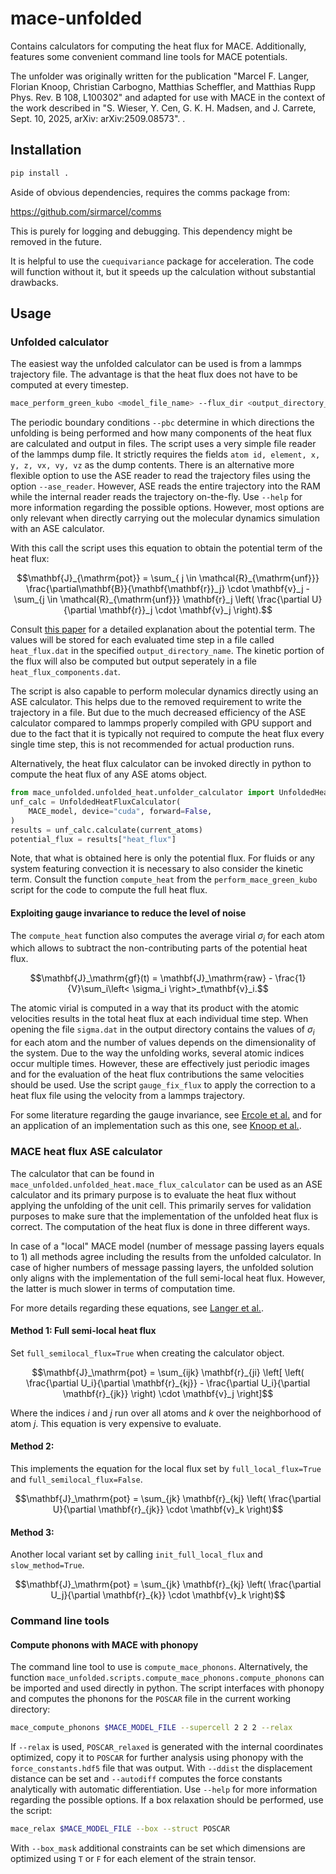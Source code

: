 # mace-unfolded

Contains calculators for computing the heat flux for MACE. Additionally, features some convenient command line tools for MACE potentials.

The unfolder was originally written for the publication "Marcel F. Langer, Florian Knoop, Christian Carbogno, Matthias Scheffler, and Matthias Rupp
Phys. Rev. B 108, L100302" and adapted for use with MACE in the context of the work described in "S. Wieser, Y. Cen, G. K. H. Madsen, and J. Carrete, Sept. 10, 2025, arXiv: arXiv:2509.08573".
.

## Installation

```bash
pip install .
```

Aside of obvious dependencies, requires the comms package from:

https://github.com/sirmarcel/comms

This is purely for logging and debugging. This dependency might be removed in the future.

It is helpful to use the `cuequivariance` package for acceleration. The code will function without it, but it speeds up the calculation without substantial drawbacks.

## Usage


### Unfolded calculator

The easiest way the unfolded calculator can be used is from a lammps trajectory file. The advantage is that the heat flux does not have to be computed at every timestep.

```bash
mace_perform_green_kubo <model_file_name> --flux_dir <output_directory_name> --from_lammps_traj <trajectory_file_name> --pbc F F T --dtype float64
```

The periodic boundary conditions `--pbc` determine in which directions the unfolding is being performed and how many components of the heat flux are calculated and output in files. The script uses a very simple file reader of the lammps dump file. It strictly requires the fields `atom id, element, x, y, z, vx, vy, vz` as the dump contents. There is an alternative more flexible option to use the ASE reader to read the trajectory files using the option `--ase_reader`. However, ASE reads the entire trajectory into the RAM while the internal reader reads the trajectory on-the-fly. Use `--help` for more information regarding the possible options. However, most options are only relevant when directly carrying out the molecular dynamics simulation with an ASE calculator.

With this call the script uses this equation to obtain the potential term of the heat flux:

```math
\mathbf{J}_{\mathrm{pot}} = \sum_{ j \in \mathcal{R}_{\mathrm{unf}}} \frac{\partial\mathbf{B}}{\mathbf{\mathbf{r}}_j} \cdot \mathbf{v}_j - \sum_{j \in \mathcal{R}_{\mathrm{unf}}} \mathbf{r}_j \left( \frac{\partial U}{\partial \mathbf{r}}_j \cdot \mathbf{v}_j \right).
```

Consult [this paper](https://link.aps.org/doi/10.1103/PhysRevB.108.L100302) for a detailed explanation about the potential term. The values will be stored for each evaluated time step in a file called `heat_flux.dat` in the specified `output_directory_name`. The kinetic portion of the flux will also be computed but output seperately in a file `heat_flux_components.dat`.

The script is also capable to perform molecular dynamics directly using an ASE calculator. This helps due to the removed requirement to write the trajectory in a file. But due to the much decreased efficiency of the ASE calculator compared to lammps properly compiled with GPU support and due to the fact that it is typically not required to compute the heat flux every single time step, this is not recommended for actual production runs.

Alternatively, the heat flux calculator can be invoked directly in python to compute the heat flux of any ASE atoms object.

```python
from mace_unfolded.unfolded_heat.unfolder_calculator import UnfoldedHeatFluxCalculator
unf_calc = UnfoldedHeatFluxCalculator(
    MACE_model, device="cuda", forward=False,
)
results = unf_calc.calculate(current_atoms)
potential_flux = results["heat_flux"]
```

Note, that what is obtained here is only the potential flux. For fluids or any system featuring convection it is necessary to also consider the kinetic term. Consult the function `compute_heat` from the `perform_mace_green_kubo` script for the code to compute the full heat flux.


#### Exploiting gauge invariance to reduce the level of noise

The `compute_heat` function also computes the average virial $\sigma_i$ for each atom which allows to subtract the non-contributing parts of the potential heat flux.

```math
\mathbf{J}_\mathrm{gf}(t) = \mathbf{J}_\mathrm{raw} - \frac{1}{V}\sum_i\left< \sigma_i \right>_t\mathbf{v}_i.
```

The atomic virial is computed in a way that its product with the atomic velocities results in the total heat flux at each individual time step. When opening the file `sigma.dat` in the output directory contains the values of $\sigma_i$ for each atom and the number of values depends on the dimensionality of the system. Due to the way the unfolding works, several atomic indices occur multiple times. However, these are effectively just periodic images and for the evaluation of the heat flux contributions the same velocities should be used. Use the script `gauge_fix_flux` to apply the correction to a heat flux file using the velocity from a lammps trajectory. 

For some literature regarding the gauge invariance, see [Ercole et al.](https://pubs.acs.org/doi/10.1021/acs.jctc.9b01174) and for an application of an implementation such as this one, see [Knoop et al.](https://journals.aps.org/prb/abstract/10.1103/PhysRevB.107.224304).

### MACE heat flux ASE calculator

The calculator that can be found in `mace_unfolded.unfolded_heat.mace_flux_calculator` can be used as an ASE calculator and its primary purpose is to evaluate the heat flux without applying the unfolding of the unit cell. This primarily serves for validation purposes to make sure that the implementation of the unfolded heat flux is correct. The computation of the heat flux is done in three different ways.

In case of a "local" MACE model (number of message passing layers equals to 1) all methods agree including the results from the unfolded calculator. In case of higher numbers of message passing layers, the unfolded solution only aligns with the implementation of the full semi-local heat flux. However, the latter is much slower in terms of computation time.

For more details regarding these equations, see [Langer et al.](https://link.aps.org/doi/10.1103/PhysRevB.108.L100302).

#### Method 1: Full semi-local heat flux

Set `full_semilocal_flux=True` when creating the calculator object.

```math
\mathbf{J}_\mathrm{pot} = \sum_{ijk} \mathbf{r}_{ji} \left[ \left( \frac{\partial U_i}{\partial \mathbf{r}_{kj}} - \frac{\partial U_i}{\partial \mathbf{r}_{jk}} \right) \cdot \mathbf{v}_j \right]
```

Where the indices $i$ and $j$ run over all atoms and $k$ over the neighborhood of atom $j$. This equation is very expensive to evaluate.

#### Method 2:

This implements the equation for the local flux set by `full_local_flux=True` and `full_semilocal_flux=False`.

```math
\mathbf{J}_\mathrm{pot} = \sum_{jk} \mathbf{r}_{kj} \left( \frac{\partial U}{\partial \mathbf{r}_{jk}}  \cdot \mathbf{v}_k \right)
```

#### Method 3:

Another local variant set by calling `init_full_local_flux` and `slow_method=True`.

```math
\mathbf{J}_\mathrm{pot} = \sum_{jk} \mathbf{r}_{kj} \left( \frac{\partial U_j}{\partial \mathbf{r}_{k}}  \cdot \mathbf{v}_k \right)
```

### Command line tools

#### Compute phonons with MACE with phonopy

The command line tool to use is `compute_mace_phonons`. Alternatively, the function `mace_unfolded.scripts.compute_mace_phonons.compute_phonons` can be imported and used directly in python. The script interfaces with phonopy and computes the phonons for the `POSCAR` file in the current working directory: 

```bash
mace_compute_phonons $MACE_MODEL_FILE --supercell 2 2 2 --relax
```

If `--relax` is used, `POSCAR_relaxed` is generated with the internal coordinates optimized, copy it to `POSCAR` for further analysis using phonopy with the `force_constants.hdf5` file that was output. With `--ddist` the displacement distance can be set and `--autodiff` computes the force constants analytically with automatic differentiation. Use `--help` for more information regarding the possible options. If a box relaxation should be performed, use the script:

```bash
mace_relax $MACE_MODEL_FILE --box --struct POSCAR
```

With `--box_mask` additional constraints can be set which dimensions are optimized using `T` or `F` for each element of the strain tensor.
